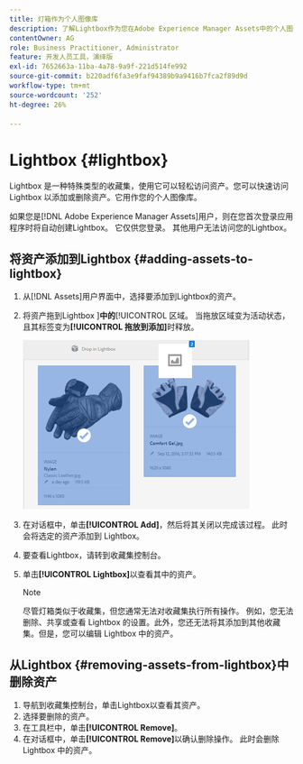 ```yaml
---
title: 灯箱作为个人图像库
description: 了解Lightbox作为您在Adobe Experience Manager Assets中的个人图像库]。
contentOwner: AG
role: Business Practitioner, Administrator
feature: 开发人员工具，演绎版
exl-id: 7652663a-11ba-4a78-9a9f-221d514fe992
source-git-commit: b220adf6fa3e9faf94389b9a9416b7fca2f89d9d
workflow-type: tm+mt
source-wordcount: '252'
ht-degree: 26%

---
```


# Lightbox {#lightbox}

Lightbox 是一种特殊类型的收藏集，使用它可以轻松访问资产。您可以快速访问 Lightbox 以添加或删除资产。它用作您的个人图像库。

如果您是[!DNL Adobe Experience Manager Assets]用户，则在您首次登录应用程序时将自动创建Lightbox。 它仅供您登录。 其他用户无法访问您的Lightbox。

## 将资产添加到Lightbox {#adding-assets-to-lightbox}

1. 从[!DNL Assets]用户界面中，选择要添加到Lightbox的资产。
1. 将资产拖到Lightbox ]**中的**[!UICONTROL &#x200B;区域。 当拖放区域变为活动状态，且其标签变为&#x200B;**[!UICONTROL 拖放到添加]**&#x200B;时释放。

   ![add_to_lightbox](assets/add_to_lightbox.png)

1. 在对话框中，单击&#x200B;**[!UICONTROL Add]**，然后将其关闭以完成该过程。 此时会将选定的资产添加到 Lightbox。
1. 要查看Lightbox，请转到收藏集控制台。
1. 单击&#x200B;**[!UICONTROL Lightbox]**&#x200B;以查看其中的资产。

   >[!NOTE]
   >
   >尽管灯箱类似于收藏集，但您通常无法对收藏集执行所有操作。 例如，您无法删除、共享或查看 Lightbox 的设置。此外，您还无法将其添加到其他收藏集。但是，您可以编辑 Lightbox 中的资产。

## 从Lightbox {#removing-assets-from-lightbox}中删除资产

1. 导航到收藏集控制台，单击Lightbox以查看其资产。
1. 选择要删除的资产。
1. 在工具栏中，单击&#x200B;**[!UICONTROL Remove]**。
1. 在对话框中，单击&#x200B;**[!UICONTROL Remove]**&#x200B;以确认删除操作。 此时会删除 Lightbox 中的资产。
